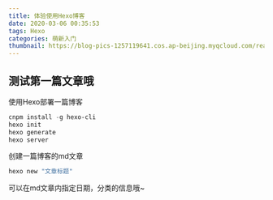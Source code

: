 ```yaml
---
title: 体验使用Hexo博客
date: 2020-03-06 00:35:53
tags: Hexo
categories: 萌新入门
thumbnail: https://blog-pics-1257119641.cos.ap-beijing.myqcloud.com/reason-4894205_960_720.webp
---
```


## 测试第一篇文章哦

使用Hexo部署一篇博客

```powershell
cnpm install -g hexo-cli
hexo init
hexo generate
hexo server
```

创建一篇博客的md文章

```powershell
hexo new "文章标题"
```

可以在md文章内指定日期，分类的信息哦~